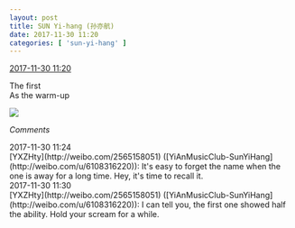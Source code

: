 ```yaml
---
layout: post
title: SUN Yi-hang (孙亦航)
date: 2017-11-30 11:20
categories: [ 'sun-yi-hang' ]
---
```


<div class="weibo-info">
  <a href="https://weibo.com/2565158051/Fxsv4vzfh">2017-11-30 11:20</a>
</div>

The first  
As the warm-up

<!-- more -->

<a href="https://wx1.sinaimg.cn/mw690/98e534a3gy1flzy1hxtp6j20ku112gpp.jpg">
  <img class="weibo-pic-preview" src="//wx1.sinaimg.cn/orj360/98e534a3gy1flzy1hxtp6j20ku112gpp.jpg" />
</a>

*Comments*

<div class="weibo-info">2017-11-30 11:24</div>
[YXZHty](http://weibo.com/2565158051) ([YiAnMusicClub-SunYiHang](http://weibo.com/u/6108316220)): It's easy to forget the name when the one is away for a long time. Hey, it's time to recall it.

<div class="weibo-info">2017-11-30 11:30</div>
[YXZHty](http://weibo.com/2565158051) ([YiAnMusicClub-SunYiHang](http://weibo.com/u/6108316220)): I can tell you, the first one showed half the ability. Hold your scream for a while.
